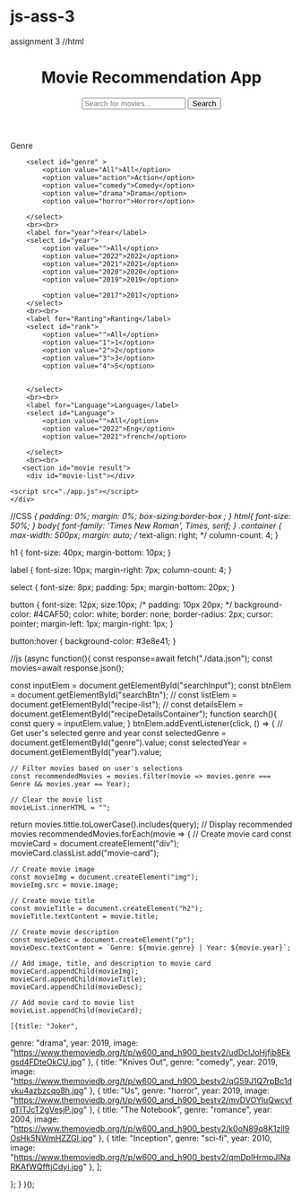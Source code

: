 # js-ass-3
assignment 3
//html
<!DOCTYPE html>
<html>
<head>
	<title>Movie Recommendation App</title>
	<link rel="stylesheet" type="text/css" href="./css3.css">
    <script src="./app.js"></script>
</head>
<body>
    <header>
        <h1>Movie Recommendation App</h1>
        <div class="search-form-container">
          <input
            id="searchInput"
            type="text"
            placeholder="Search for movies..."
          />
          <button id="searchBtn">Search</button>
        </div>
      </header>
     <main>	
        <div class="container">
		<label for="genre" > Genre</label>

		<select id="genre" >
            <option value="All">All</option>
			<option value="action">Action</option>
			<option value="comedy">Comedy</option>
			<option value="drama">Drama</option>
			<option value="horror">Horror</option>
			
		</select>
		<br><br>
		<label for="year">Year</label>
		<select id="year">
            <option value="">All</option>
			<option value="2022">2022</option>
			<option value="2021">2021</option>
			<option value="2020">2020</option>
			<option value="2019">2019</option>
		
			<option value="2017">2017</option>
		</select>
		<br><br>
        <label for="Ranting">Ranting</label>
		<select id="rank">
            <option value="">All</option>
			<option value="1">1</option>
			<option value="2">2</option>
			<option value="3">3</option>
			<option value="4">5</option>
		
		
		</select>
		<br><br>
        <label for="Language">Language</label>
		<select id="Language">
            <option value="">All</option>
			<option value="2022">Eng</option>
			<option value="2021">french</option>
		
		</select>
		<br><br>
       <section id="movie result">
		<div id="movie-list"></div>
        
	<script src="./app.js"></script>
	</div>
</section>
</main>


</body>
</html> 

//CSS
*{
    padding: 0%;
    margin: 0%;
    box-sizing:border-box ;
}
html{
    font-size: 50%;
}
body{
    font-family: 'Times New Roman', Times, serif;
}
.container {
	max-width: 500px;
	margin: auto;
	/* text-align: right; */
    column-count: 4;
}

h1 {
	font-size: 40px;
	margin-bottom: 10px;
}

label {
	font-size: 10px;
	margin-right: 7px;
    column-count: 4;
}

select {
	font-size: 8px;
	padding: 5px;
	margin-bottom: 20px;
}

 button {
	font-size: 12px;
    size:10px;
	/* padding: 10px 20px; */
	background-color: #4CAF50;
	color: white;
	border: none;
	border-radius: 2px;
	cursor: pointer;
  margin-left: 1px;
  margin-right: 1px;
}

button:hover {
	background-color: #3e8e41;
} 


//js
(async function(){
    const response=await fetch("./data.json");
    const movies=await response.json();
  

  const inputElem = document.getElementById("searchInput");
  const btnElem = document.getElementById("searchBtn");
//   const listElem = document.getElementById("recipe-list");
//   const detailsElem = document.getElementById("recipeDetailsContainer");
function search(){
    const query = inputElem.value;
}
btnElem.addEventListener(click, () => {
    // Get user's selected genre and year
    const selectedGenre = document.getElementById("genre").value;
    const selectedYear = document.getElementById("year").value;
    
    // Filter movies based on user's selections
    const recommendedMovies = movies.filter(movie => movies.genre === Genre && movies.year == Year);
    
    // Clear the movie list
    movieList.innerHTML = "";
  return movies.tittle.toLowerCase().includes(query);
// Display recommended movies
recommendedMovies.forEach(movie => {
    // Create movie card
    const movieCard = document.createElement("div");
    movieCard.classList.add("movie-card");
 
    // Create movie image
    const movieImg = document.createElement("img");
    movieImg.src = movie.image;
 
    // Create movie title
    const movieTitle = document.createElement("h2");
    movieTitle.textContent = movie.title;
 
    // Create movie description
    const movieDesc = document.createElement("p");
    movieDesc.textContent = `Genre: ${movie.genre} | Year: ${movie.year}`;
 
    // Add image, title, and description to movie card
    movieCard.appendChild(movieImg);
    movieCard.appendChild(movieTitle);
    movieCard.appendChild(movieDesc);
 
    // Add movie card to movie list
    movieList.appendChild(movieCard);

    [{title: "Joker",
genre: "drama",
year: 2019,
image: "https://www.themoviedb.org/t/p/w600_and_h900_bestv2/udDclJoHjfjb8Ekgsd4FDteOkCU.jpg"
},
{
title: "Knives Out",
genre: "comedy",
year: 2019,
image: "https://www.themoviedb.org/t/p/w600_and_h900_bestv2/qG59J1Q7rpBc1dvku4azbzcqo8h.jpg"
},
{
title: "Us",
genre: "horror",
year: 2019,
image: "https://www.themoviedb.org/t/p/w600_and_h900_bestv2/mvDVOYluQwcyfqTITJcT2gVesjP.jpg"
},
{
title: "The Notebook",
genre: "romance",
year: 2004,
image: "https://www.themoviedb.org/t/p/w600_and_h900_bestv2/k0oN89q8K1zll9OsHk5NWmHZZGI.jpg"
},
{
title: "Inception",
genre: "sci-fi",
year: 2010,
image: "https://www.themoviedb.org/t/p/w600_and_h900_bestv2/qmDpIHrmpJINaRKAfWQfftjCdyi.jpg"
},
];



};
}
)();
